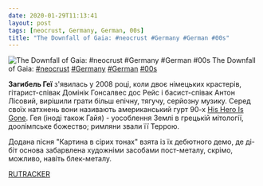 ```yaml
---
date: 2020-01-29T11:13:41
layout: post
tags: [neocrust, Germany, German, 00s]
title: "The Downfall of Gaia: #neocrust #Germany #German #00s"
---
```

![The Downfall of Gaia: #neocrust #Germany #German #00s](/assets/photos/photo_866@29-01-2020_11-13-41.jpg)
The Downfall of Gaia: [#neocrust](/tags/#neocrust) [#Germany](/tags/#Germany) [#German](/tags/#German) [#00s](/tags/#00s)

**Загибель Геї** з&#39;явилась у 2008 році, коли двоє німецьких крастерів, гітарист-співак Домінік Гонсалвес дос Рейс і басист-співак Антон Лісовий, вирішили грати більш епічну, тягучу, серйозну музику. Серед своїх натхнень вони називають американський гурт 90-х [His Hero Is Gone](https://t.me/vast_space_unexplored/2781). Гея (іноді також Гайя) - уособлення Землі в грецькій мітології, доолімпське божество; римляни звали її Террою.

Додана пісня &quot;Картина в сірих тонах&quot; взята із їх дебютного демо, де ді-біт основа забарвлена художніми засобами пост-металу, скрімо, можливо, навіть блек-металу.

[RUTRACKER](https://rutracker.org/forum/viewtopic.php?t=4867109)